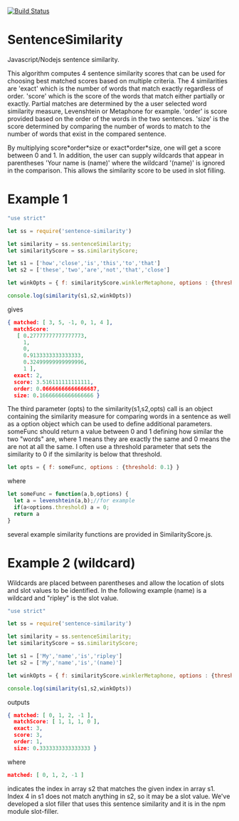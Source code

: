 [![Build Status](https://travis-ci.org/jloveric/SentenceSimilarity.svg?branch=master)](https://travis-ci.org/jloveric/SentenceSimilarity)

# SentenceSimilarity
Javascript/Nodejs sentence similarity.

This algorithm computes 4 sentence similarity scores that can be used for choosing best matched scores based
on multiple criteria.  The 4 similarities are 'exact' which is the number of words that match exactly regardless of order. 'score' which is the score of the words that match either partially or exactly.  Partial matches are determined by the a user selected word similarity measure, Levenshtein or Metaphone for example. 'order' is score provided based on the order of
the words in the two sentences. 'size' is the score determined by comparing the number of words to match to the number of
words that exist in the compared sentence.

By multiplying score\*order\*size or exact\*order\*size, one will get a score between 0 and 1.  In addition, the user can
supply wildcards that appear in parentheses 'Your name is (name)' where the wildcard '(name)' is ignored in the comparison.  This allows the similarity score to be used in slot filling.

# Example 1
```javascript
"use strict"

let ss = require('sentence-similarity')

let similarity = ss.sentenceSimilarity;
let similarityScore = ss.similarityScore;

let s1 = ['how','close','is','this','to','that']
let s2 = ['these','two','are','not','that','close']

let winkOpts = { f: similarityScore.winklerMetaphone, options : {threshold: 0} }

console.log(similarity(s1,s2,winkOpts))
```

gives

```json
{ matched: [ 3, 5, -1, 0, 1, 4 ],
  matchScore: 
   [ 0.27777777777777773,
     1,
     0,
     0.9133333333333333,
     0.32499999999999996,
     1 ],
  exact: 2,
  score: 3.516111111111111,
  order: 0.06666666666666687,
  size: 0.16666666666666666 }
```
The third parameter (opts) to the similarity(s1,s2,opts) call is an object containing the similarity measure for comparing words in a sentence as well as a option object which can be used to define additional parameters.  someFunc should return a value between 0 and 1
defining how similar the two "words" are, where 1 means they are exactly the same and 0 means the are not at all the same.  I often use a threshold parameter that sets the similarity to 0 if the similarity is below that threshold.

```javascript
let opts = { f: someFunc, options : {threshold: 0.1} }
```
where
```javascript
let someFunc = function(a,b,options) {
  let a = levenshtein(a,b);//for example
  if(a<options.threshold) a = 0;
  return a
}
```
several example similarity functions are provided in SimilarityScore.js.

# Example 2 (wildcard)

Wildcards are placed between parentheses and allow the location of slots and slot values to be identified.  In the following example (name) is a wildcard and "ripley" is the slot value.

```javascript
"use strict"

let ss = require('sentence-similarity')

let similarity = ss.sentenceSimilarity;
let similarityScore = ss.similarityScore;

let s1 = ['My','name','is','ripley']
let s2 = ['My','name','is','(name)']

let winkOpts = { f: similarityScore.winklerMetaphone, options : {threshold: 0} }

console.log(similarity(s1,s2,winkOpts))
```
outputs
```json
{ matched: [ 0, 1, 2, -1 ],
  matchScore: [ 1, 1, 1, 0 ],
  exact: 3,
  score: 3,
  order: 1,
  size: 0.3333333333333333 }
```
where
```json
matched: [ 0, 1, 2, -1 ]
```
indicates the index in array s2 that matches the given index in array s1.  Index 4 in s1 does not match anything
in s2, so it may be a slot value.  We've developed a slot filler that uses this sentence similarity and it is in
the npm module slot-filler.
